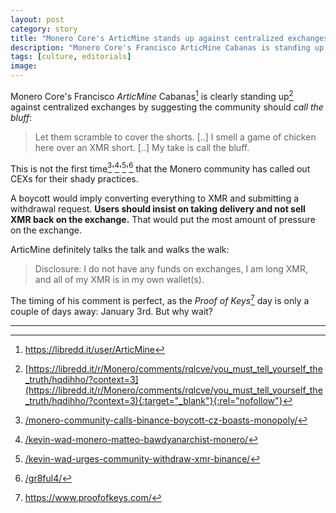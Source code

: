```yaml
---
layout: post
category: story
title: "Monero Core's ArticMine stands up against centralized exchanges"
description: "Monero Core's Francisco ArticMine Cabanas is standing up against centralized exchanges and suggests the community should call the bluff."
tags: [culture, editorials]
image: 
---
```


Monero Core's Francisco *ArticMine* Cabanas[^1] is clearly standing up[^2] against centralized exchanges by suggesting the community should *call the bluff*:

> Let them scramble to cover the shorts. [..] I smell a game of chicken here over an XMR short. [..] My take is call the bluff.

This is not the first time[^3]'[^4]'[^5]'[^6] that the Monero community has called out CEXs for their shady practices.

A boycott would imply converting everything to XMR and submitting a withdrawal request. **Users should insist on taking delivery and not sell XMR back on the exchange.** That would put the most amount of pressure on the exchange.

ArticMine definitely talks the talk and walks the walk:

> Disclosure: I do not have any funds on exchanges, I am long XMR, and all of my XMR is in my own wallet(s).

The timing of his comment is perfect, as the *Proof of Keys*[^7] day is only a couple of days away: January 3rd. But why wait?

---

[^1]: https://libredd.it/user/ArticMine
[^2]: [https://libredd.it/r/Monero/comments/rqlcve/you_must_tell_yourself_the_truth/hqdihho/?context=3](https://libredd.it/r/Monero/comments/rqlcve/you_must_tell_yourself_the_truth/hqdihho/?context=3){:target="_blank"}{:rel="nofollow"}
[^3]: [/monero-community-calls-binance-boycott-cz-boasts-monopoly/](/monero-community-calls-binance-boycott-cz-boasts-monopoly/)
[^4]: [/kevin-wad-monero-matteo-bawdyanarchist-monero/](/kevin-wad-monero-matteo-bawdyanarchist-monero/)
[^5]: [/kevin-wad-urges-community-withdraw-xmr-binance/](/kevin-wad-urges-community-withdraw-xmr-binance/)
[^6]: [/gr8ful4/](/gr8ful4/)
[^7]: https://www.proofofkeys.com/
